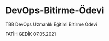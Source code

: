 # DevOps-Bitirme-Ödevi
TBB DevOps Uzmanlık Eğitimi Bitirme Ödevi

FATİH GEDİK                    07.05.2021
